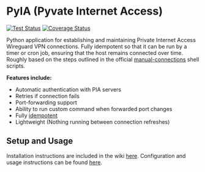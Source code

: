 # PyIA (Pyvate Internet Access)

[![Test Status](https://github.com/jobymatwick/PyIA/actions/workflows/pytest.yml/badge.svg?branch=main)](https://github.com/jobymatwick/PyIA/actions/workflows/pytest.yml?branch=main)
[![Coverage Status](https://coveralls.io/repos/github/jobymatwick/PyIA/badge.svg?branch=main)](https://coveralls.io/github/jobymatwick/PyIA?branch=main)

Python application for establishing and maintaining Private Internet Access
Wireguard VPN connections. Fully idempotent so that it can be run by a timer or
cron job, ensuring that the host remains connected over time. Roughly based on
the steps outlined in the official
[manual-connections](https://github.com/pia-foss/manual-connections) shell
scripts.

**Features include:**

* Automatic authentication with PIA servers
* Retries if connection fails
* Port-forwarding support
* Ability to run custom command when forwarded port changes
* Fully [idempotent](https://en.wikipedia.org/wiki/Idempotence)
* Lightweight (Nothing running between connection refreshes)

## Setup and Usage

Installation instructions are included in the wiki
[here](https://github.com/jobymatwick/PyIA/wiki/Setup). Configuration
and usage instructions can be found
[here](https://github.com/jobymatwick/PyIA/wiki/Configuration-and-Usage).
